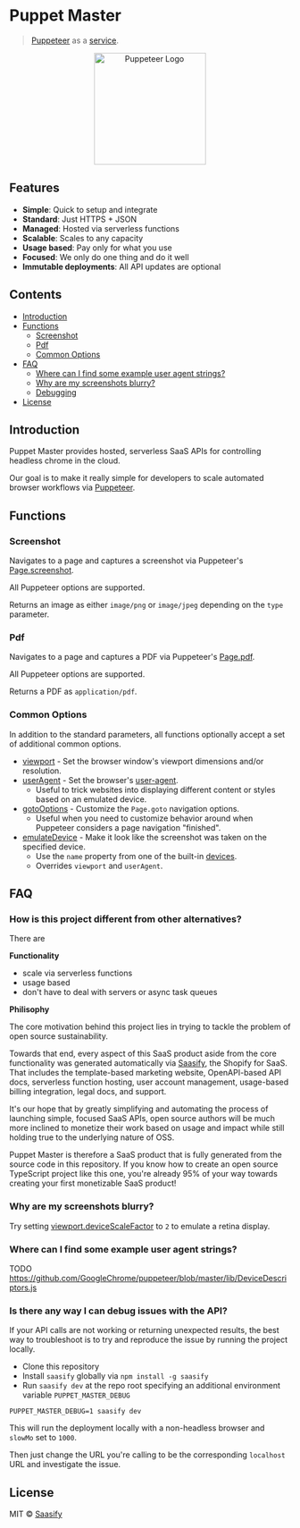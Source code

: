 # Puppet Master

> [Puppeteer](https://pptr.dev) as a [service](https://puppet-master.sh).

<p align="center">
  <a href="https://puppet-master.sh" title="Puppet Master">
    <img src="https://raw.githubusercontent.com/saasify-sh/puppet-master/master/media/puppeteer-logo.png" alt="Puppeteer Logo" width="200" />
  </a>
</p>

## Features

- **Simple**: Quick to setup and integrate
- **Standard**: Just HTTPS + JSON
- **Managed**: Hosted via serverless functions
- **Scalable**: Scales to any capacity
- **Usage based**: Pay only for what you use
- **Focused**: We only do one thing and do it well
- **Immutable deployments**: All API updates are optional

## Contents

<!-- toc -->

- [Introduction](#introduction)
- [Functions](#functions)
  * [Screenshot](#screenshot)
  * [Pdf](#pdf)
  * [Common Options](#common-options)
- [FAQ](#faq)
  * [Where can I find some example user agent strings?](#where-can-i-find-some-example-user-agent-strings)
  * [Why are my screenshots blurry?](#why-are-my-screenshots-blurry)
  * [Debugging](#debugging)
- [License](#license)

<!-- tocstop -->

## Introduction

Puppet Master provides hosted, serverless SaaS APIs for controlling headless chrome in the cloud.

Our goal is to make it really simple for developers to scale automated browser workflows via [Puppeteer](https://pptr.dev).

## Functions

### Screenshot

Navigates to a page and captures a screenshot via Puppeteer's [Page.screenshot](https://pptr.dev/#?product=Puppeteer&version=v1.19.0&show=api-pagescreenshotoptions).

All Puppeteer options are supported.

Returns an image as either `image/png` or `image/jpeg` depending on the `type` parameter.

### Pdf

Navigates to a page and captures a PDF via Puppeteer's [Page.pdf](https://pptr.dev/#?product=Puppeteer&version=v1.19.0&show=api-pagepdfoptions).

All Puppeteer options are supported.

Returns a PDF as `application/pdf`.

### Common Options

In addition to the standard parameters, all functions optionally accept a set of additional common options.

- [viewport](https://pptr.dev/#?product=Puppeteer&version=v1.19.0&show=api-pagesetviewportviewport) - Set the browser window's viewport dimensions and/or resolution.
- [userAgent](https://pptr.dev/#?product=Puppeteer&version=v1.19.0&show=api-pagesetuseragentuseragent) - Set the browser's [user-agent](https://developer.mozilla.org/en-US/docs/Web/HTTP/Headers/User-Agent).
  - Useful to trick websites into displaying different content or styles based on an emulated device.
- [gotoOptions](https://pptr.dev/#?product=Puppeteer&version=v1.19.0&show=api-pagegotourl-options) - Customize the `Page.goto` navigation options.
  - Useful when you need to customize behavior around when Puppeteer considers a page navigation "finished".
- [emulateDevice](https://pptr.dev/#?product=Puppeteer&version=v1.19.0&show=api-pageemulateoptions) - Make it look like the screenshot was taken on the specified device.
  - Use the `name` property from one of the built-in [devices](https://github.com/GoogleChrome/puppeteer/blob/master/lib/DeviceDescriptors.js).
  - Overrides `viewport` and `userAgent`.

## FAQ

### How is this project different from other alternatives?

There are

**Functionality**

- scale via serverless functions
- usage based
- don't have to deal with servers or async task queues

**Philisophy**

The core motivation behind this project lies in trying to tackle the problem of open source sustainability.

Towards that end, every aspect of this SaaS product aside from the core functionality was generated automatically via [Saasify](https://saasify.sh), the Shopify for SaaS. That includes the template-based marketing website, OpenAPI-based API docs, serverless function hosting, user account management, usage-based billing integration, legal docs, and support.

It's our hope that by greatly simplifying and automating the process of launching simple, focused SaaS APIs, open source authors will be much more inclined to monetize their work based on usage and impact while still holding true to the underlying nature of OSS.

Puppet Master is therefore a SaaS product that is fully generated from the source code in this repository. If you know how to create an open source TypeScript project like this one, you're already 95% of your way towards creating your first monetizable SaaS product!

###

### Why are my screenshots blurry?

Try setting [viewport.deviceScaleFactor](https://pptr.dev/#?product=Puppeteer&version=v1.19.0&show=api-pagesetviewportviewport) to `2` to emulate a retina display.

### Where can I find some example user agent strings?

TODO
https://github.com/GoogleChrome/puppeteer/blob/master/lib/DeviceDescriptors.js

### Is there any way I can debug issues with the API?

If your API calls are not working or returning unexpected results, the best way to troubleshoot is to try and reproduce the issue by running the project locally.

- Clone this repository
- Install `saasify` globally via `npm install -g saasify`
- Run `saasify dev` at the repo root specifying an additional environment variable `PUPPET_MASTER_DEBUG`

```
PUPPET_MASTER_DEBUG=1 saasify dev
```

This will run the deployment locally with a non-headless browser and `slowMo` set to `1000`.

Then just change the URL you're calling to be the corresponding `localhost` URL and investigate the issue.

## License

MIT © [Saasify](https://saasify.sh)
